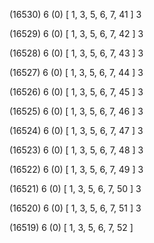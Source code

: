 (16530) 6 (0) [ 1, 3, 5, 6, 7, 41 ] 3 


(16529) 6 (0) [ 1, 3, 5, 6, 7, 42 ] 3 


(16528) 6 (0) [ 1, 3, 5, 6, 7, 43 ] 3 


(16527) 6 (0) [ 1, 3, 5, 6, 7, 44 ] 3 


(16526) 6 (0) [ 1, 3, 5, 6, 7, 45 ] 3 


(16525) 6 (0) [ 1, 3, 5, 6, 7, 46 ] 3 


(16524) 6 (0) [ 1, 3, 5, 6, 7, 47 ] 3 


(16523) 6 (0) [ 1, 3, 5, 6, 7, 48 ] 3 


(16522) 6 (0) [ 1, 3, 5, 6, 7, 49 ] 3 


(16521) 6 (0) [ 1, 3, 5, 6, 7, 50 ] 3 


(16520) 6 (0) [ 1, 3, 5, 6, 7, 51 ] 3 


(16519) 6 (0) [ 1, 3, 5, 6, 7, 52 ]  

